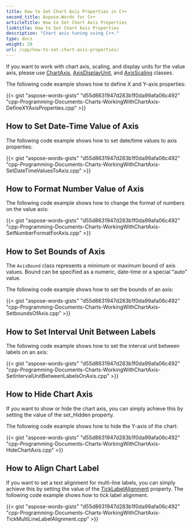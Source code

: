 ```yaml
---
title: How to Set Chart Axis Properties in C++
second_title: Aspose.Words for C++
articleTitle: How to Set Chart Axis Properties
linktitle: How to Set Chart Axis Properties
description: "Chart axis tuning using C++."
type: docs
weight: 20
url: /cpp/how-to-set-chart-axis-properties/
---
```


If you want to work with chart axis, scaling, and display units for the value axis, please use [ChartAxis](https://reference.aspose.com/words/cpp/class/aspose.words.drawing.charts.chart_axis), [AxisDisplayUnit](https://reference.aspose.com/words/cpp/class/aspose.words.drawing.charts.axis_display_unit), and [AxisScaling](https://reference.aspose.com/words/cpp/class/aspose.words.drawing.charts.axis_scaling) classes.

The following code example shows how to define X and Y-axis properties:

{{< gist "aspose-words-gists" "d55d8631947d283b1f0da99afa06c492" "cpp-Programming-Documents-Charts-WorkingWithChartAxis-DefineXYAxisProperties.cpp" >}}

## How to Set Date-Time Value of Axis

The following code example shows how to set date/time values to axis properties:

{{< gist "aspose-words-gists" "d55d8631947d283b1f0da99afa06c492" "cpp-Programming-Documents-Charts-WorkingWithChartAxis-SetDateTimeValuesToAxis.cpp" >}}

## How to Format Number Value of Axis

The following code example shows how to change the format of numbers on the value axis:

{{< gist "aspose-words-gists" "d55d8631947d283b1f0da99afa06c492" "cpp-Programming-Documents-Charts-WorkingWithChartAxis-SetNumberFormatForAxis.cpp" >}}

## How to Set Bounds of Axis

The `AxisBound` class represents a minimum or maximum bound of axis values. Bound can be specified as a numeric, date-time or a special "auto" value.

The following code example shows how to set the bounds of an axis:

{{< gist "aspose-words-gists" "d55d8631947d283b1f0da99afa06c492" "cpp-Programming-Documents-Charts-WorkingWithChartAxis-SetboundsOfAxis.cpp" >}}

## How to Set Interval Unit Between Labels

The following code example shows how to set the interval unit between labels on an axis:

{{< gist "aspose-words-gists" "d55d8631947d283b1f0da99afa06c492" "cpp-Programming-Documents-Charts-WorkingWithChartAxis-SetIntervalUnitBetweenLabelsOnAxis.cpp" >}}

## How to Hide Chart Axis

If you want to show or hide the chart axis, you can simply achieve this by setting the value of the set_Hidden property.

The following code example shows how to hide the Y-axis of the chart:

{{< gist "aspose-words-gists" "d55d8631947d283b1f0da99afa06c492" "cpp-Programming-Documents-Charts-WorkingWithChartAxis-HideChartAxis.cpp" >}}

## How to Align Chart Label

If you want to set a text alignment for multi-line labels, you can simply achieve this by setting the value of the [TickLabelAlignment](https://reference.aspose.com/words/cpp/aspose.words.drawing.charts/chartaxis/get_ticklabelalignment/) property. The following code example shows how to tick label alignment.

{{< gist "aspose-words-gists" "d55d8631947d283b1f0da99afa06c492" "cpp-Programming-Documents-Charts-WorkingWithChartAxis-TickMultiLineLabelAlignment.cpp" >}}
